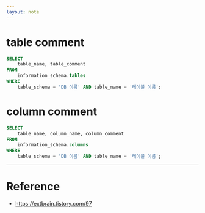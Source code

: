 ```yaml
---
layout: note
---
```


# table comment

```sql
SELECT 
    table_name, table_comment
FROM
    information_schema.tables
WHERE
    table_schema = 'DB 이름' AND table_name = '테이블 이름';
```

# column comment

```sql
SELECT
    table_name, column_name, column_comment
FROM
    information_schema.columns
WHERE
    table_schema = 'DB 이름' AND table_name = '테이블 이름';
```

---

# Reference

- https://extbrain.tistory.com/97